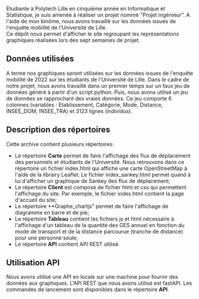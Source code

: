 Etudiante à Polytech Lille en cinquième année en Informatique et Statistique, je suis amenée à réaliser un projet nommé "Projet ingénieur". A l'aide de mon binôme, nous avons travaillé sur les données issues de l'enquête mobilité de l'Université de Lille.   
Ce dépôt nous permet d'afficher le site regroupant les représentations graphiques réalisées lors des sept semaines de projet.   

## Données utilisées

A terme nos graphiques seront utilisées sur les données issues de l'enquête mobilité de 2022 sur les étudiants de l'Université de Lille. Dans le cadre de notre projet, nous avons travaillé dans un premier temps sur un faux jeu de données généré à partir d'un script python. Puis, nous avons utilisé un jeu de données se rapprochant des vraies données. Ce jeu comporte 6 colonnes (variables : Etablissement, Catégorie, Mode, Distance, INSEE_DOM, INSEE_TRA) et 3123 lignes (individus).  

## Description des répertoires

Cette archive contient plusieurs répertoires:

- Le répertoire **Carte** permet de faire l'affichage des flux de déplacement des personnels et étudiants de l'Université. Nous retrouvons dans ce répertoire un fichier index.html qui affiche une carte OpenStreetMap à l'aide de la librairy Leaflet. Le fichier index_sankey.html permet quand à lui d'afficher un graphique de Sankey des flux de déplacement;
- Le répertoire **Client** est composé de fichier html et css qui permettent l'affichage du site. Par exemple, le fichier index.html contient la page d'accueil du site;
- Le répertoire **Graphe_chartjs" permet de faire l'affichage de diagramme en barre et de pie;
- Le répertoire **Tableau** contient les fichiers js et html nécessaire à l'affichage d'un tableau de la quantité des GES annuel en fonction du mode de transport et de la distance parcourue (tranche de distance) pour une personne seule;
- Le répertoire **API** contient API REST utilisé.

## Utilisation API

Nous avons utilisé une API en locale sur une machine pour fournir des données aux graphiques. L'API REST que nous avons utilisé est fastAPI. Les commandes de lancement sont disponibles dans le répertoire **API**.
